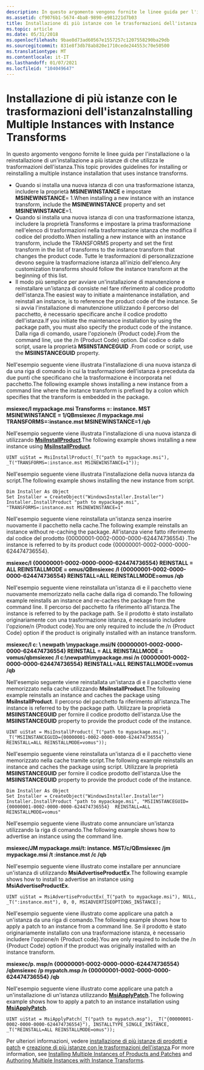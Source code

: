 ```yaml
---
description: In questo argomento vengono fornite le linee guida per l'installazione o la reinstallazione di un'installazione a più istanze di che utilizza le trasformazioni dell'istanza.
ms.assetid: cf9076b1-5674-4ba8-9890-e981221d7b03
title: Installazione di più istanze con le trasformazioni dell'istanza
ms.topic: article
ms.date: 05/31/2018
ms.openlocfilehash: 9bae8d73ad60567e1557257c1207558290ba29db
ms.sourcegitcommit: 831e8f3db78ab820e1710cede244553c70e50500
ms.translationtype: MT
ms.contentlocale: it-IT
ms.lasthandoff: 01/07/2021
ms.locfileid: "104049647"
---
```

# <a name="installing-multiple-instances-with-instance-transforms"></a><span data-ttu-id="7332f-103">Installazione di più istanze con le trasformazioni dell'istanza</span><span class="sxs-lookup"><span data-stu-id="7332f-103">Installing Multiple Instances with Instance Transforms</span></span>

<span data-ttu-id="7332f-104">In questo argomento vengono fornite le linee guida per l'installazione o la reinstallazione di un'installazione a più istanze di che utilizza le trasformazioni dell'istanza.</span><span class="sxs-lookup"><span data-stu-id="7332f-104">This topic provides guidelines for installing or reinstalling a multiple instance installation that uses instance transforms.</span></span>

-   <span data-ttu-id="7332f-105">Quando si installa una nuova istanza di con una trasformazione istanza, includere la proprietà **MSINEWINSTANCE** e impostare **MSINEWINSTANCE**= 1.</span><span class="sxs-lookup"><span data-stu-id="7332f-105">When installing a new instance with an instance transform, include the **MSINEWINSTANCE** property and set **MSINEWINSTANCE**=1.</span></span>
-   <span data-ttu-id="7332f-106">Quando si installa una nuova istanza di con una trasformazione istanza, includere la proprietà Transforms e impostare la prima trasformazione nell'elenco di trasformazioni nella trasformazione istanza che modifica il codice del prodotto.</span><span class="sxs-lookup"><span data-stu-id="7332f-106">When installing a new instance with an instance transform, include the TRANSFORMS property and set the first transform in the list of transforms to the instance transform that changes the product code.</span></span> <span data-ttu-id="7332f-107">Tutte le trasformazioni di personalizzazione devono seguire la trasformazione istanza all'inizio dell'elenco.</span><span class="sxs-lookup"><span data-stu-id="7332f-107">Any customization transforms should follow the instance transform at the beginning of this list.</span></span>
-   <span data-ttu-id="7332f-108">Il modo più semplice per avviare un'installazione di manutenzione e reinstallare un'istanza di consiste nel fare riferimento al codice prodotto dell'istanza.</span><span class="sxs-lookup"><span data-stu-id="7332f-108">The easiest way to initiate a maintenance installation, and reinstall an instance, is to reference the product code of the instance.</span></span> <span data-ttu-id="7332f-109">Se si avvia l'installazione di manutenzione utilizzando il percorso del pacchetto, è necessario specificare anche il codice prodotto dell'istanza.</span><span class="sxs-lookup"><span data-stu-id="7332f-109">If you initiate the maintenance installation by using the package path, you must also specify the product code of the instance.</span></span> <span data-ttu-id="7332f-110">Dalla riga di comando, usare l'opzione/n {Product code}.</span><span class="sxs-lookup"><span data-stu-id="7332f-110">From the command line, use the /n {Product Code} option.</span></span> <span data-ttu-id="7332f-111">Dal codice o dallo script, usare la proprietà **MSIINSTANCEGUID** .</span><span class="sxs-lookup"><span data-stu-id="7332f-111">From code or script, use the **MSIINSTANCEGUID** property.</span></span>

<span data-ttu-id="7332f-112">Nell'esempio seguente viene illustrata l'installazione di una nuova istanza di da una riga di comando in cui la trasformazione dell'istanza è preceduta da due punti che specificano che la trasformazione è incorporata nel pacchetto.</span><span class="sxs-lookup"><span data-stu-id="7332f-112">The following example shows installing a new instance from a command line where the instance transform is prefixed by a colon which specifies that the transform is embedded in the package.</span></span>

<span data-ttu-id="7332f-113">**msiexec/I mypackage.msi Transforms =: instance. MST MSINEWINSTANCE = 1/QB**</span><span class="sxs-lookup"><span data-stu-id="7332f-113">**msiexec /I mypackage.msi TRANSFORMS=:instance.mst MSINEWINSTANCE=1 /qb**</span></span>

<span data-ttu-id="7332f-114">Nell'esempio seguente viene illustrata l'installazione di una nuova istanza di utilizzando [**MsiInstallProduct**](/windows/desktop/api/Msi/nf-msi-msiinstallproducta).</span><span class="sxs-lookup"><span data-stu-id="7332f-114">The following example shows installing a new instance using [**MsiInstallProduct**](/windows/desktop/api/Msi/nf-msi-msiinstallproducta).</span></span>

``` syntax
UINT uiStat = MsiInstallProduct(_T("path to mypackage.msi"), _T("TRANSFORMS=:instance.mst MSINEWINSTANCE=1"));
```

<span data-ttu-id="7332f-115">Nell'esempio seguente viene illustrata l'installazione della nuova istanza da script.</span><span class="sxs-lookup"><span data-stu-id="7332f-115">The following example shows installing the new instance from script.</span></span>

``` syntax
Dim Installer As Object
Set Installer = CreateObject("WindowsInstaller.Installer")
Installer.InstallProduct "path to mypackage.msi", "TRANSFORMS=:instance.mst MSINEWINSTANCE=1"
```

<span data-ttu-id="7332f-116">Nell'esempio seguente viene reinstallata un'istanza senza inserire nuovamente il pacchetto nella cache.</span><span class="sxs-lookup"><span data-stu-id="7332f-116">The following example reinstalls an instance without re-caching the package.</span></span> <span data-ttu-id="7332f-117">All'istanza viene fatto riferimento dal codice del prodotto {00000001-0002-0000-0000-624474736554} .</span><span class="sxs-lookup"><span data-stu-id="7332f-117">The instance is referred to by its product code {00000001-0002-0000-0000-624474736554}.</span></span>

<span data-ttu-id="7332f-118">**msiexec/I {00000001-0002-0000-0000-624474736554} REINSTALL = ALL REINSTALLMODE = omus/QB**</span><span class="sxs-lookup"><span data-stu-id="7332f-118">**msiexec /I {00000001-0002-0000-0000-624474736554} REINSTALL=ALL REINSTALLMODE=omus /qb**</span></span>

<span data-ttu-id="7332f-119">Nell'esempio seguente viene reinstallata un'istanza di e il pacchetto viene nuovamente memorizzato nella cache dalla riga di comando.</span><span class="sxs-lookup"><span data-stu-id="7332f-119">The following example reinstalls an instance and re-caches the package from the command line.</span></span> <span data-ttu-id="7332f-120">Il percorso del pacchetto fa riferimento all'istanza.</span><span class="sxs-lookup"><span data-stu-id="7332f-120">The instance is referred to by the package path.</span></span> <span data-ttu-id="7332f-121">Se il prodotto è stato installato originariamente con una trasformazione istanza, è necessario includere l'opzione/n {Product code}.</span><span class="sxs-lookup"><span data-stu-id="7332f-121">You are only required to include the /n {Product Code} option if the product is originally installed with an instance transform.</span></span>

<span data-ttu-id="7332f-122">**msiexec/I c: \\ newpath \\mypackage.msi/N {00000001-0002-0000-0000-624474736554} REINSTALL = ALL REINSTALLMODE = vomus/qb**</span><span class="sxs-lookup"><span data-stu-id="7332f-122">**msiexec /I c:\\newpath\\mypackage.msi /n {00000001-0002-0000-0000-624474736554} REINSTALL=ALL REINSTALLMODE=vomus /qb**</span></span>

<span data-ttu-id="7332f-123">Nell'esempio seguente viene reinstallata un'istanza di e il pacchetto viene memorizzato nella cache utilizzando **MsiInstallProduct**.</span><span class="sxs-lookup"><span data-stu-id="7332f-123">The following example reinstalls an instance and caches the package using **MsiInstallProduct**.</span></span> <span data-ttu-id="7332f-124">Il percorso del pacchetto fa riferimento all'istanza.</span><span class="sxs-lookup"><span data-stu-id="7332f-124">The instance is referred to by the package path.</span></span> <span data-ttu-id="7332f-125">Utilizzare la proprietà **MSIINSTANCEGUID** per fornire il codice prodotto dell'istanza.</span><span class="sxs-lookup"><span data-stu-id="7332f-125">Use the **MSIINSTANCEGUID** property to provide the product code of the instance.</span></span>

``` syntax
UINT uiStat = MsiInstallProduct(_T("path to mypackage.msi"), _T("MSIINSTANCEGUID={00000001-0002-0000-0000-624474736554}  REINSTALL=ALL REINSTALLMODE=vomus"));
```

<span data-ttu-id="7332f-126">Nell'esempio seguente viene reinstallata un'istanza di e il pacchetto viene memorizzato nella cache tramite script.</span><span class="sxs-lookup"><span data-stu-id="7332f-126">The following example reinstalls an instance and caches the package using script.</span></span> <span data-ttu-id="7332f-127">Utilizzare la proprietà **MSIINSTANCEGUID** per fornire il codice prodotto dell'istanza.</span><span class="sxs-lookup"><span data-stu-id="7332f-127">Use the **MSIINSTANCEGUID** property to provide the product code of the instance.</span></span>

``` syntax
Dim Installer As Object
Set Installer = CreateObject("WindowsInstaller.Installer")
Installer.InstallProduct "path to mypackage.msi", "MSIINSTANCEGUID={00000001-0002-0000-0000-624474736554}  REINSTALL=ALL REINSTALLMODE=vomus"
```

<span data-ttu-id="7332f-128">Nell'esempio seguente viene illustrato come annunciare un'istanza utilizzando la riga di comando.</span><span class="sxs-lookup"><span data-stu-id="7332f-128">The following example shows how to advertise an instance using the command line.</span></span>

<span data-ttu-id="7332f-129">**msiexec/JM mypackage.msi/t: instance. MST/c/QB**</span><span class="sxs-lookup"><span data-stu-id="7332f-129">**msiexec /jm mypackage.msi /t :instance.mst /c /qb**</span></span>

<span data-ttu-id="7332f-130">Nell'esempio seguente viene illustrato come installare per annunciare un'istanza di utilizzando **MsiAdvertiseProductEx**.</span><span class="sxs-lookup"><span data-stu-id="7332f-130">The following example shows how to install to advertise an instance using **MsiAdvertiseProductEx**.</span></span>

``` syntax
UINT uiStat = MsiAdvertiseProductEx(_T("path to mypackage.msi"), NULL, _T(":instance.mst"), 0, 0, MSIADVERTISEOPTIONS_INSTANCE);
```

<span data-ttu-id="7332f-131">Nell'esempio seguente viene illustrato come applicare una patch a un'istanza da una riga di comando.</span><span class="sxs-lookup"><span data-stu-id="7332f-131">The following example shows how to apply a patch to an instance from a command line.</span></span> <span data-ttu-id="7332f-132">Se il prodotto è stato originariamente installato con una trasformazione istanza, è necessario includere l'opzione/n {Product code}.</span><span class="sxs-lookup"><span data-stu-id="7332f-132">You are only required to include the /n {Product Code} option if the product was originally installed with an instance transform.</span></span>

<span data-ttu-id="7332f-133">**msiexec/p. msp/n {00000001-0002-0000-0000-624474736554} /qb**</span><span class="sxs-lookup"><span data-stu-id="7332f-133">**msiexec /p mypatch.msp /n {00000001-0002-0000-0000-624474736554} /qb**</span></span>

<span data-ttu-id="7332f-134">Nell'esempio seguente viene illustrato come applicare una patch a un'installazione di un'istanza utilizzando [**MsiApplyPatch**](/windows/desktop/api/Msi/nf-msi-msiapplypatcha).</span><span class="sxs-lookup"><span data-stu-id="7332f-134">The following example shows how to apply a patch to an instance installation using [**MsiApplyPatch**](/windows/desktop/api/Msi/nf-msi-msiapplypatcha).</span></span>

``` syntax
UINT uiStat = MsiApplyPatch(_T("path to mypatch.msp"), _T("{00000001-0002-0000-0000-624474736554}"), INSTALLTYPE_SINGLE_INSTANCE, _T("REINSTALL=ALL REINSTALLMODE=omus"));
```

<span data-ttu-id="7332f-135">Per ulteriori informazioni, vedere [installazione di più istanze di prodotti e patch](installing-multiple-instances-of-products-and-patches.md) e [creazione di più istanze con le trasformazioni dell'istanza](authoring-multiple-instances-with-instance-transforms.md).</span><span class="sxs-lookup"><span data-stu-id="7332f-135">For more information, see [Installing Multiple Instances of Products and Patches](installing-multiple-instances-of-products-and-patches.md) and [Authoring Multiple Instances with Instance Transforms](authoring-multiple-instances-with-instance-transforms.md).</span></span>

 

 



